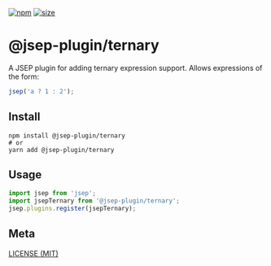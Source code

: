 [npm]: https://img.shields.io/npm/v/@jsep-plugin/ternary
[npm-url]: https://www.npmjs.com/package/@jsep-plugin/ternary
[size]: https://packagephobia.now.sh/badge?p=@jsep-plugin/ternary
[size-url]: https://packagephobia.now.sh/result?p=@jsep-plugin/ternary

[![npm][npm]][npm-url]
[![size][size]][size-url]

# @jsep-plugin/ternary

A JSEP plugin for adding ternary expression support. Allows expressions of the form:

```javascript
jsep('a ? 1 : 2');
```

## Install

```console
npm install @jsep-plugin/ternary
# or
yarn add @jsep-plugin/ternary
```

## Usage
```javascript
import jsep from 'jsep';
import jsepTernary from '@jsep-plugin/ternary';
jsep.plugins.register(jsepTernary);
```

## Meta

[LICENSE (MIT)](/LICENSE)
